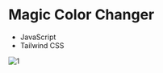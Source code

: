 # Magic Color Changer

- JavaScript
- Tailwind CSS

![1](https://github.com/Zareel/MagicColorChangerApp--JavaScript/assets/110910838/8a1755ca-ad43-4f12-ae2a-820854f3bdc2)

